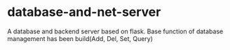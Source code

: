 # database-and-net-server
A database and backend server based on flask. Base function of database management has been build(Add, Del, Set, Query)
